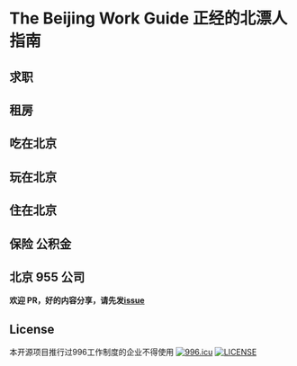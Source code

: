 # The Beijing Work Guide 正经的北漂人指南

## 求职

## 租房

## 吃在北京

## 玩在北京

## 住在北京

## 保险 公积金

## 北京 955 公司

**欢迎 PR，好的内容分享，请先发[issue](https://github.com/martinageradams/The-Beijing-Work-Guide/issues)**

## License

本开源项目推行过996工作制度的企业不得使用 [![996.icu](https://camo.githubusercontent.com/13ac320a9a774e316fe72ffb1eaacf09b01b59a3/68747470733a2f2f696d672e736869656c64732e696f2f62616467652f6c696e6b2d3939362e6963752d7265642e737667)](https://996.icu) [![LICENSE](https://camo.githubusercontent.com/49a7af1a72e77122a5866680bd68a4cd5b703c54/68747470733a2f2f696d672e736869656c64732e696f2f62616467652f6c6963656e73652d4e504c2532302854686525323039393625323050726f686962697465642532304c6963656e7365292d626c75652e737667)](https://github.com/996icu/996.ICU/blob/master/LICENSE)
